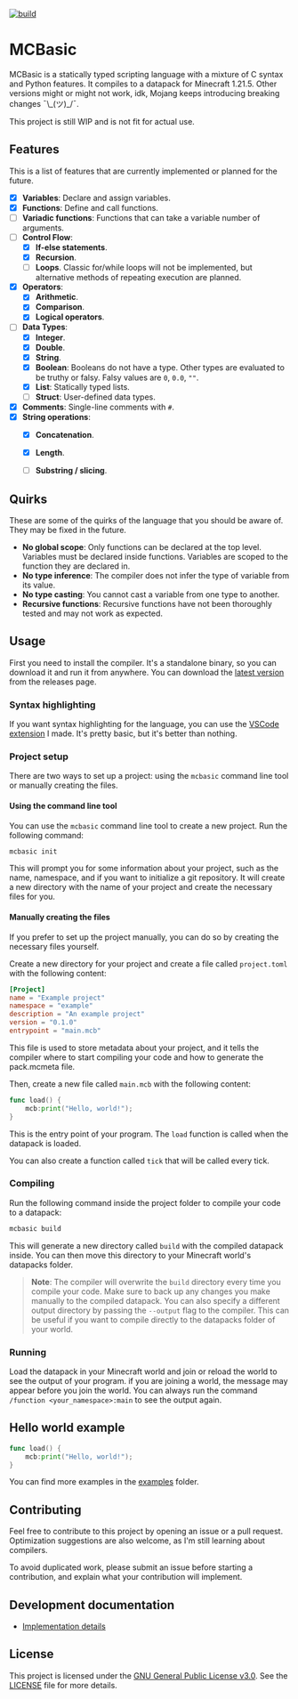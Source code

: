 [![build](https://github.com/Kolterdyx/mcbasic/actions/workflows/build.yml/badge.svg)](https://github.com/Kolterdyx/mcbasic/actions/workflows/build.yml)

# MCBasic

MCBasic is a statically typed scripting language with a mixture of C syntax and Python features.
It compiles to a datapack for Minecraft 1.21.5. Other versions might or might not work, idk, Mojang keeps introducing breaking changes ¯\\\_(ツ)_/¯.

This project is still WIP and is not fit for actual use.

## Features

This is a list of features that are currently implemented or planned for the future.

- [x] **Variables**: Declare and assign variables.
- [x] **Functions**: Define and call functions.
- [ ] **Variadic functions**: Functions that can take a variable number of arguments.
- [ ] **Control Flow**:
  - [x] **If-else statements**.
  - [x] **Recursion**.
  - [ ] **Loops**. Classic for/while loops will not be implemented, but alternative methods of repeating execution are planned.
- [x] **Operators**:
  - [x] **Arithmetic**.
  - [x] **Comparison**.
  - [x] **Logical operators**.
- [ ] **Data Types**:
  - [x] **Integer**.
  - [x] **Double**.
  - [x] **String**.
  - [x] **Boolean**: Booleans do not have a type. Other types are evaluated to be truthy or falsy. Falsy values are `0`, `0.0`, `""`.
  - [x] **List**: Statically typed lists.
  - [ ] **Struct**: User-defined data types.
- [x] **Comments**: Single-line comments with `#`.
- [x] **String operations**:
  - [x] **Concatenation**.
  - [x] **Length**.
  - [ ] **Substring / slicing**.


## Quirks

These are some of the quirks of the language that you should be aware of. They may be fixed in the future.

- **No global scope**: Only functions can be declared at the top level. Variables must be declared inside functions. Variables are scoped to the function they are declared in.
- **No type inference**: The compiler does not infer the type of variable from its value.
- **No type casting**: You cannot cast a variable from one type to another.
- **Recursive functions**: Recursive functions have not been thoroughly tested and may not work as expected.


## Usage

First you need to install the compiler. It's a standalone binary, so you can download it and run it from anywhere.
You can download the [latest version](https://github.com/Kolterdyx/mcbasic/releases/latest) from the releases page.

### Syntax highlighting
If you want syntax highlighting for the language, you can use the [VSCode extension](https://marketplace.visualstudio.com/items?itemName=mcbasic-lang.mcbasic-lang) I made.
It's pretty basic, but it's better than nothing.

### Project setup

There are two ways to set up a project: using the `mcbasic` command line tool or manually creating the files.

#### Using the command line tool

You can use the `mcbasic` command line tool to create a new project. Run the following command:

```sh
mcbasic init
```
This will prompt you for some information about your project, such as the name, namespace, and if you want to initialize a git repository.
It will create a new directory with the name of your project and create the necessary files for you.

#### Manually creating the files
If you prefer to set up the project manually, you can do so by creating the necessary files yourself.

Create a new directory for your project and create a file called `project.toml` with the following content:
```toml
[Project]
name = "Example project"
namespace = "example"
description = "An example project"
version = "0.1.0"
entrypoint = "main.mcb"
```

This file is used to store metadata about your project, and it tells the compiler where to start compiling your code and
how to generate the pack.mcmeta file.

Then, create a new file called `main.mcb` with the following content:

```go # Go is used for syntax highlighting, but the language is not Go
func load() {
    mcb:print("Hello, world!");
}
```

This is the entry point of your program. The `load` function is called when the datapack is loaded.

You can also create a function called `tick` that will be called every tick.

### Compiling

Run the following command inside the project folder to compile your code to a datapack:

```sh
mcbasic build
```

This will generate a new directory called `build` with the compiled datapack inside.
You can then move this directory to your Minecraft world's datapacks folder.

> **Note**: The compiler will overwrite the `build` directory every time you compile your code.
> Make sure to back up any changes you make manually to the compiled datapack.
> You can also specify a different output directory by passing the `--output` flag to the compiler.
> This can be useful if you want to compile directly to the datapacks folder of your world.

### Running

Load the datapack in your Minecraft world and join or reload the world to see the output of your program.
if you are joining a world, the message may appear before you join the world. You can always run the command `/function <your_namespace>:main` to see the output again.


## Hello world example

```go # Go is used for syntax highlighting, but the language is not Go
func load() {
    mcb:print("Hello, world!");
}
```

You can find more examples in the [examples](examples) folder.

## Contributing

Feel free to contribute to this project by opening an issue or a pull request.
Optimization suggestions are also welcome, as I'm still learning about compilers.

To avoid duplicated work, please submit an issue before starting a contribution, and explain what your contribution will implement.

## Development documentation

- [Implementation details](docs/implementation_details.md)

## License

This project is licensed under the [GNU General Public License v3.0](https://www.gnu.org/licenses/gpl-3.0.en.html). See the [LICENSE](LICENSE) file for more details.
